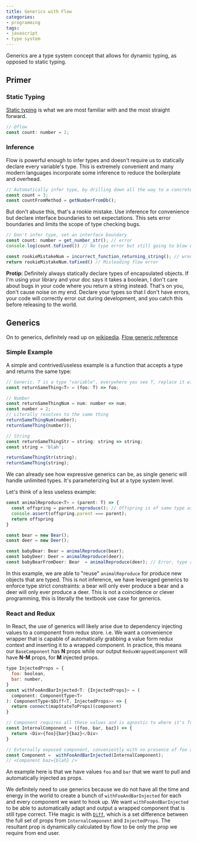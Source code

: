 ```yaml
---
title: Generics with Flow
categories:
- programming
tags:
- javascript
- type system
---
```


Generics are a type system concept that allows for dynamic typing, as opposed to static typing.

## Primer

### Static Typing

[Static typing][1] is what we are most familiar with and the most straight forward.

[1]: https://flow.org/en/docs/types/primitives/

```js
// @flow
const count: number = 2;
```

### Inference

Flow is powerful enough to infer types and doesn't require us to statically declare every variable's type.
This is extremely convenient and many modern languages incorporate some inference to reduce the boilerplate and overhead.

```js
// Automatically infer type, by drilling down all the way to a concrete declaration
const count = 3;
const countFromMethod = getNumberFromDb();
```

But don't abuse this, that's a rookie mistake.
Use inference for convenience but declare interface boundaries to set expectations.
This sets error boundaries and limits the scope of type checking bugs.

```js
// Don't infer type, set an interface boundary
const count: number = get_number_str(); // error
console.log(count.toFixed()) // No type error but still going to blow up at runtime

const rookieMistakeNum = incorrect_function_returning_string(); // wrong type silently returned
return rookieMistakeNum.toFixed() // Misleading flow error
```

**Protip:** Definitely always statically declare types of encapsulated objects.
If I'm using your library and your doc says it takes a boolean, I don't care about bugs in your code where you return a
string instead.
That's on you, don't cause noise on my end.
Declare your types so that I don't have errors, your code will correctly error out during development, and you catch this
before releasing to the world.

## Generics

On to generics, definitely read up on [wikipedia][2].
[Flow generic reference][3]

[2]: https://en.wikipedia.org/wiki/Generic_programming
[3]: https://flow.org/en/docs/types/generics/

### Simple Example

A simple and contrived/useless example is a function that accepts a type and returns the same type:

```js
// Generic. T is a type "variable", everywhere you see T, replace it with a concrete type
const returnSameThing<T> = (foo: T) => foo;

// Number
const returnSameThingNum = num: number => num;
const number = 2;
// Literally resolves to the same thing
returnSameThingNum(number);
returnSameThing(number));

// String
const returnSameThingStr = string: string => string;
const string = 'blah';

returnSameThingStr(string);
returnSameThing(string);
```

We can already see how expressive generics can be, as single generic will handle unlimited types.
It's parameterizing but at a type system level.

Let's think of a less useless example:

```js
const animalReproduce<T> = (parent: T) => {
  const offspring = parent.reproduce(); // Offspring is of same type as parent
  console.assert(offspring.parent === parent);
  return offspring
}

const bear = new Bear();
const deer = new Deer();

const babyBear: Bear = animalReproduce(bear);
const babyDeer: Deer = animalReproduce(deer);
const babyBearFromDeer: Bear  = animalReproduce(deer); // Error, type returned will always be Deer
```

In this example, we are able to "reuse" `animalReproduce` for produce new objects that are typed.
This is not inference, we have leveraged generics to enforce type strict constraints:
a bear will only ever produce a bear and a deer will only ever produce a deer.
This is not a coincidence or clever programming, this is literally the textbook use case for generics.

### React and Redux

In React, the use of generics will likely arise due to dependency injecting values to a component from redux store.
i.e. We want a convenience wrapper that is capable of automatically grabbing a value form redux context and inserting it
to a wrapped component.
In practice, this means our `BaseComponent` has **N** props while our output `ReduxWrappedComponent` will have **N-M** props,
for **M** injected props.

```js
type InjectedProps = {
  foo: boolean,
  bar: number,
}
const withFooAndBarInjected<T: {InjectedProps}> = (
  component: ComponentType<T>
): ComponentType<$Diff<T, InjectedProps>> => {
  return connect(mapStateToProps)(component)
}

// Component requires all these values and is agnostic to where it's from
const InternalComponent = ({foo, bar, baz}) => {
  return <Div>{foo}{bar}{baz}</Div>
}

// Externally exposed component, conveniently with no presence of foo and bar
const Component =  withFooAndBarInjected(InternalComponent);
// <Component baz={blah} />
```

An example here is that we have values `foo` and `bar` that we want to pull and automatically injected as props.

We definitely need to use generics because we do not have all the time and energy in the world to create a bunch of `withFooAndBarInjected`
for each and every component we want to hook up.
We want `withFooAndBarInjected` to be able to automatically adapt and output a wrapped component that is still type correct.
THe magic is with [`Diff`][4], which is a set difference between the full set of props from `InternalComponent` and `InjectedProps`.
The resultant prop is dynamically calculated by flow to be only the prop we require from end user.

[4]: https://flow.org/en/docs/types/utilities/#toc-diff
